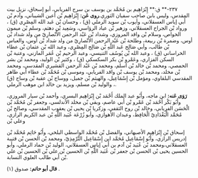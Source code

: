 ٢٣٧-** ق:** إِبْرَاهِيم بن مُحَمَّد بن يوسف بن سرج الفريابي، أبو إسحاق، نزيل بيت المقدس، وليس بابن صاحب سفيان الثوري.**روى عَن:** إِبْرَاهِيم بْن أعين الشيباني، وآدم بْن أَبي إياس العسقلاني، وأيوب بْن سويد الرملي (ق) ، وحسان بْن عَبد الله المِصْرِي (ق) ، ورواد بْن الجراح العسقلاني، وزهير بْن عباد الرؤاسي، وسَعِيد بْن دهثم، وسلم بْن ميمون الخواص، وسلام بْن واقد المروزي، وشداد بْن عَبْد الرحمن الأَنْصارِيّ من ولد شداد بْن أوس، وضمرة بْن ربيعة، وطلحة بْن عَبْد الرحمن الأَنْصارِيّ من ولد شداد بْن أوس، والعباس بْن طالب، وأبي صَالِح عَبد اللَّهِ بْن صَالِح المِصْرِي، وعبد الله بْن عثمان بْن عطاء الخراساني (ق) ، وعبد الله بْن يُوسُف التنيسي، وعبد الرحيم بْن عُمَر المازني، وعتبة بْن السكن الفزاري، وعَمْرو بْن بكر السكسكي (ق) ، وكثير بْن الوليد، ومحمد بْن بشر الحمصي، ومحمد بْن خالد بْن أسلم، ومحمد بْن عَبْد الرحمن القشيري المقدسي، ومحمد بْن مخلد، ومحمد بْن يوسف بْن واقد الفريابي، وموسى بْن مُحَمَّد بْن عطاء أبي طاهر المقدسي البلقاوي، ومؤمل بْن إِسْمَاعِيل، والهيثم بْن جميل، ووساج بْن عقبة بْن وساج (ق) ، والوليد بْن مسلم، ويزيد بن خالد ابن موهب الرملي.

**رَوَى عَنه:** ابن ماجه، وأَبُو عبد الملك أَحْمَد بْن إِبْرَاهِيم البسري، وأحمد بْن سيار المروزي، وأَبُو بَكْر أَحْمَد بْن عَمْرو بْن أَبي عاصم، وبقي بْن مخلد الأندلسي، وجعفر بْن مُحَمَّد بْن الْحَسَن الفريابي، وخالد بْن روح الثقفي، وزكريا بْن يحيى بْن يعقوب المقدسي، وصالح بْن مُحَمَّد الْبَغْدَادِيّ الْحَافِظ، وعبدان الأهوازي، وأبو زُرْعَة عُبَيد اللَّهِ بْن عبد الكريم الرازي، وعلي بْن

إسحاق بْن إِبْرَاهِيم الأصبهاني، والفضل بْن مُحَمَّد الواسطي البلخي، وأَبُو حَاتِم مُحَمَّد بْن إدريس الرازي، وأَبُو إِسْمَاعِيل مُحَمَّد ابن إِسْمَاعِيل التِّرْمِذِيّ، ومحمد بْن الحسن بْن قتيبة العسقلاني،ومحمد بْن عُبَيد بْن آدم بن أَبي إياس العسقلاني، الوليد بْن حماد الرملي، وأبو الحسين يحيى بْن الحسن بْن جعفر بْن عُبَيد اللَّهِ بْن الحسين بْن علي بْن الحسين بْن علي بْن أَبي طالب العلوي النسابة.

**قال أبو حاتم:** صدوق (١) .